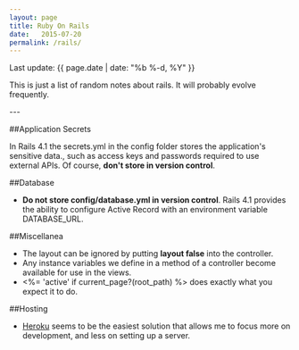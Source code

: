 ```yaml
---
layout: page
title: Ruby On Rails
date:   2015-07-20
permalink: /rails/
---
```

<p>Last update: {{ page.date | date: "%b %-d, %Y" }}</p>

<p>This is just a list of random notes about rails. It will probably evolve frequently.</p>
---

##Application Secrets

In Rails 4.1 the secrets.yml in the config folder stores the application's sensitive data., such as access keys and passwords required to use external APIs. Of course, **don't store in version control**.

##Database

- **Do not store config/database.yml in version control**. Rails 4.1 provides the ability to configure Active Record with an environment variable DATABASE_URL.

##Miscellanea

- The layout can be ignored by putting **layout false** into the controller.
- Any instance variables we define in a method of a controller become available for use in the views.
- <%= 'active' if current_page?(root_path) %> does exactly what you expect it to do.

##Hosting

- [Heroku](http://www.heroku.com) seems to be the easiest solution that allows me to focus more on development, and less on setting up a server.
